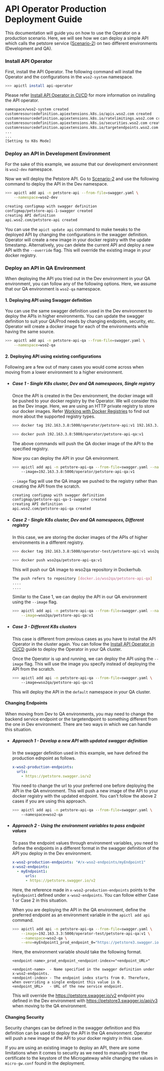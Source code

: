 # API Operator Production Deployment Guide

This documentation will guide you on how to use the Operator on a production scenario.
Here, we will see how we can deploy a simple API which calls the petstore service 
([Scenario-2](../../scenarios/scenario-2)) on two different environments (Development and QA).

### Install API Operator

First, install the API Operator. The following command will install the Operator and the configurations
in the `wso2-system` namespace.

```sh
>>> apictl install api-operator
```

Please refer [Install API Operator in CI/CD](install-api-operator-in-cicd.md) for more information
on installing the API operator.

```sh
namespace/wso2-system created
customresourcedefinition.apiextensions.k8s.io/apis.wso2.com created
customresourcedefinition.apiextensions.k8s.io/ratelimitings.wso2.com created
customresourcedefinition.apiextensions.k8s.io/securities.wso2.com created
customresourcedefinition.apiextensions.k8s.io/targetendpoints.wso2.com created
...
...
[Setting to K8s Mode]
```

### Deploy an API in Development Environment

For the sake of this example, we assume that our development environment is `wso2-dev` namespace.

Now we will deploy the Petstore API. Go to [Scenario-2](../../scenarios/scenario-2) and use the following command
to deploy the API in the Dev namespace.

```sh
>>> apictl add api -n petstore-api --from-file=swagger.yaml \
    --namespace=wso2-dev
```
```sh
creating configmap with swagger definition
configmap/petstore-api-1-swagger created
creating API definition
api.wso2.com/petstore-api created
```

You can use the `apict update api` command to make tweaks to the deployed API by changing the configurations 
in the swagger definition. Operator will create a new image in your docker registry with the update timestamp. 
Alternatively, you can delete the current API and deploy a new API with the `--override` flag. This will override 
the existing image in your docker registry.

### Deploy an API in QA Environment

When deploying the API you tried out in the Dev environment in your QA environment, you can follow any of the 
following options. Here, we assume that our QA environment is `wso2-qa` namespace.

#### 1. Deploying API using Swagger definition

You can use the same swagger definition used in the Dev environment to deploy the APIs in higher environments. 
You can update the swagger definition to suit your QA/Prod needs by changing endpoints, security, etc. 
Operator will create a docker image for each of the environments while having the same source.

```sh
>>> apictl add api -n petstore-api-qa --from-file=swagger.yaml \
    --namespace=wso2-qa
```

#### 2. Deploying API using existing configurations

Following are a few out of many cases you would come across when moving from a lower environment to a higher
environment.

* ##### Case 1 - Single K8s cluster, Dev and QA namespaces, Single registry

    Once the API is created in the Dev environment, the docker image will be pushed to your docker registry by 
    the Operator. We will consider this as the Dev image. Here, we are using an HTTP private registry to store our docker 
    images. Refer [Working with Docker Registries](WorkingWithDockerRegistries) to find out more about the supported 
    registry types.
    
    ```sh
    >>> docker tag 192.163.3.8:5000/operator/petstore-api:v1 192.163.3.8:5000/operator-test/petstore-api-qa:v1
  
    >>> docker push 192.163.3.8:5000/operator/petstore-api-qa:v1
    ```
  
    The above commands will push the QA docker image of the API to the specified registry.
    
    Now you can deploy the API in your QA environment.
    
    ```sh
    >>> apictl add api -n petstore-api-qa --from-file=swagger.yaml --namespace=wso2-qa \ 
        --image=192.163.3.8:5000/operator/petstore-api-qa:v1
    ```
    `--image` flag will use the QA image we pushed to the registry rather than creating the API from the scratch.
    
    ```sh
    creating configmap with swagger definition
    configmap/petstore-api-qa-1-swagger created
    creating API definition
    api.wso2.com/petstore-api-qa created
    ```
  
* ##### Case 2 - Single K8s cluster, Dev and QA namespaces, Different registry
    
    In this case, we are storing the docker images of the APIs of higher environments in a different registry.
    
    ```sh
    >>> docker tag 192.163.3.8:5000/operator-test/petstore-api:v1 wso2qa/petstore-api-qa:v1
    
    >>> docker push wso2qa/petstore-api-qa:v1
    ```
  
    This will push our QA image to wso2qa repository in Dockerhub.
    
    ```sh
    The push refers to repository [docker.io/wso2qa/petstore-api-qa]
    ....
    ....
    ```
    
    Similar to the Case 1, we can deploy the API in our QA environment using the `--image` flag.
    
    ```sh
    >>> apictl add api -n petstore-api-qa --from-file=swagger.yaml --namespace=wso2-qa \
        --image=wso2qa/petstore-api-qa:v1
    ```
  
* ##### Case 3 - Different K8s clusters

    This case is different from previous cases as you have to install the API Operator in the cluster again. You can
    follow the [Install API Operator in CI/CD](install-api-operator-in-cicd.md) guide to deploy the Operator in your
    QA cluster.
    
    Once the Operator is up and running, we can deploy the API using the `--image` flag. This will use the image you
    specify instead of deploying the API from the scratch.
    
    ```sh
    >>> apictl add api -n petstore-api-qa --from-file=swagger.yaml \ 
        --image=wso2qa/petstore-api-qa:v1
    ```
  
    This will deploy the API in the `default` namespace in your QA cluster.
  
#### Changing Endpoints

When moving from Dev to QA environments, you may need to change the backend service endpoint or the targetendpoint 
to something different from the one in Dev environment. There are two ways in which we can handle this situation.

* ##### Approach 1 - Develop a new API with updated swagger definition
    
    In the swagger definition used in this example, we have defined the production ednpoint as follows.
    
    ```yaml
    x-wso2-production-endpoints:
      urls:
        - https://petstore.swagger.io/v2
    ```
  
    You need to change the url to your preferred one before deploying the API in the QA environment. This will push
    a new image of the API to your docker registry with the updated endpoint. You can't follow the above 2 cases if
    you are using this approach.
    
    ```sh
    >>> apictl add api -n petstore-api-qa --from-file=swagger.yaml \ 
        --namespace=wso2-qa
    ```
    
* ##### Approach 2 - Using the environment variables to pass endpoint values

    To pass the endpoint values through environment variables, you need to define the endpoints in a different format
    in the swagger definition of the API you deploy in the Dev environment.
    
    ```yaml
    x-wso2-production-endpoints: "#/x-wso2-endpoints/myEndpoint1"
    x-wso2-endpoints:
      - myEndpoint1:
          urls:
          - https://petstore.swagger.io/v2

    ``` 
    
    Here, the reference made in `x-wso2-production-endpoints` points to the `myEndpoint1` defined under `x-wso2-endpoints`.
    You can follow either Case 1 or Case 2 in this situation.
    
    When you are deploying the API in the QA environment, define the preferred endpoint as an environment variable in 
    the `apictl add api` command.
    
    ```sh
    >>> apictl add api -n petstore-api-qa --from-file=swagger.yaml \
        --image=192.163.3.3:5000/operator-test/petstore-api-qa:v1 \
        --namespace=wso2-qa \
        --env=myEndpoint1_prod_endpoint_0="https://petstore3.swagger.io/api/v3"
    ```
  
    Here, the environment variable should take the following format.
    
    ```
    <endpoint-name>_prod_endpoint_<endpoint-index>="<endpoint_URL>"
  
    <endpoint-name>  - Name specified in the swagger definition under x-wso2-endpoints.
    <endpoint-index> - The endpoint index starts from 0. Therefore, when overriding a single endpoint this value is 0.
    <endpoint_URL>   - URL of the new service endpoint.
    ``` 
    
    This will override the https://petstore.swagger.io/v2 endpoint you defined in the Dev environment with 
    https://petstore3.swagger.io/api/v3 when moving to the QA environment.
  
#### Changing Security

Security changes can be defined in the swagger definition and this definition can be used to deploy the API in the QA
environment. Operator will push a new image of the API to your docker registry in this case.

If you are using an existing image to deploy an API, there are some limitations when it comes to security as we need to
manually insert the certificate to the keystore of the Microgateway while changing the values in `micro-gw.conf` found in
the deployment. 
